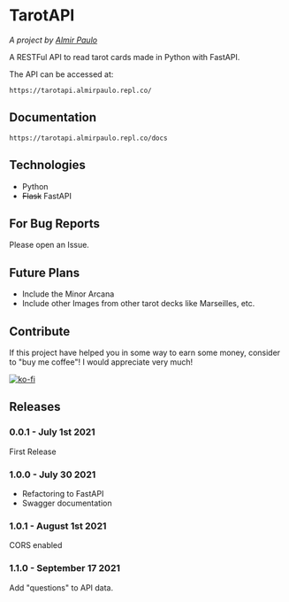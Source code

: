 # TarotAPI 
*A project by [Almir Paulo](https://almirpaulo.github.io/)*


A RESTFul API to read tarot cards made in Python with FastAPI. 

The API can be accessed at: 
    
    https://tarotapi.almirpaulo.repl.co/

## Documentation

    https://tarotapi.almirpaulo.repl.co/docs
 

## Technologies

* Python
* ~~Flask~~ FastAPI

## For Bug Reports

Please open an Issue.

## Future Plans

* Include the Minor Arcana
* Include other Images from other tarot decks like Marseilles, etc. 

## Contribute
If this project have helped you in some way to earn some money, consider to "buy me coffee"! I would appreciate very much!
 
[![ko-fi](https://ko-fi.com/img/githubbutton_sm.svg)](https://ko-fi.com/C0C26878E)

## Releases

### 0.0.1 - July 1st 2021 

First Release

### 1.0.0 - July 30 2021
* Refactoring to FastAPI
* Swagger documentation

### 1.0.1 - August 1st 2021  
CORS enabled

### 1.1.0 - September 17 2021
Add "questions" to API data.
